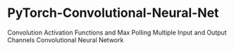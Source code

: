# PyTorch-Convolutional-Neural-Net

Convolution
Activation Functions and Max Polling
Multiple Input and Output Channels 
Convolutional Neural Network
